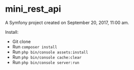 mini_rest_api
=============

A Symfony project created on September 20, 2017, 11:00 am.


Install:

- Git clone
- Run `composer install`
- Run `php bin/console assets:install`
- Run `php bin/console cache:clear`
- Run `php bin/console server:run`


